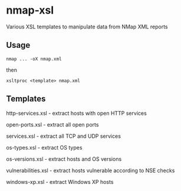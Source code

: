 # nmap-xsl
Various XSL templates to manipulate data from NMap XML reports

## Usage

``nmap ... -oX nmap.xml``

then

``xsltproc <template> nmap.xml``

## Templates

http-services.xsl - extract hosts with open HTTP services

open-ports.xsl - extract all open ports

services.xsl - extract all TCP and UDP services

os-types.xsl - extract OS types

os-versions.xsl - extract hosts and OS versions

vulnerabilities.xsl - extract hosts vulnerable according to NSE checks

windows-xp.xsl - extract Windows XP hosts